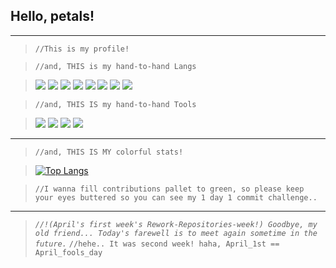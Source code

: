 ## Hello, petals!
---

>```//This is my profile!```

>```//and, THIS is my hand-to-hand Langs```

><img src="https://img.shields.io/badge/-000000?style=flat-square&logo=c&logoColor=white"/> <img src="https://img.shields.io/badge/-000000?style=flat-square&logo=C Sharp&logoColor=white"/> <img src="https://img.shields.io/badge/-000000?style=flat-square&logo=python&logoColor=white"/> <img src="https://img.shields.io/badge/-000000?style=flat-square&logo=html5&logoColor=white"/> <img src="https://img.shields.io/badge/-000000?style=flat-square&logo=css3&logoColor=white"/> <img src="https://img.shields.io/badge/-☕️-000000?style=flat-square"/> <a href="https://github.com/SkriptLang/Skript/releases"><img src="https://img.shields.io/badge/-Sk  -000000?style=flat-square"/></a> <img src="https://img.shields.io/badge/-000000?style=flat-square&logo=Git&logoColor=white"/>

>```//and, THIS IS my hand-to-hand Tools```

><img src="https://img.shields.io/badge/-000000?style=flat-square&logo=visualstudiocode&logoColor=white"/> <img src="https://img.shields.io/badge/-000000?style=flat-square&logo=sublimetext&logoColor=white"/> <img src="https://img.shields.io/badge/-000000?style=flat-square&logo=FileZilla&logoColor=white"/> <img src="https://img.shields.io/badge/-000000?style=flat-square&logo=github&logoColor=white"/>
---

>```//and, THIS IS MY colorful stats!```

> [![Top Langs](https://github-readme-stats.vercel.app/api/top-langs/?username=dnjeh&layout=compact&theme=github_dark)](https://github.com/dnjeh/github-readme-stats)

>```//I wanna fill contributions pallet to green, so please keep your eyes buttered so you can see my 1 day 1 commit challenge..```
---

>_```//!(April's first week's Rework-Repositories-week!) Goodbye, my old friend... Today's farewell is to meet again sometime in the future.```_
>```//hehe.. It was second week! haha, April_1st == April_fools_day```
<!-- decoration : https://velog.io/@seondal/Github-Readme-%EA%BE%B8%EB%AF%B8%EA%B8%B0-%EC%B4%9D%EC%A0%95%EB%A6%AC -->
<!-- badges form: https://shields.io/ -->
<!-- icons from : https://simpleicons.org/ -->
